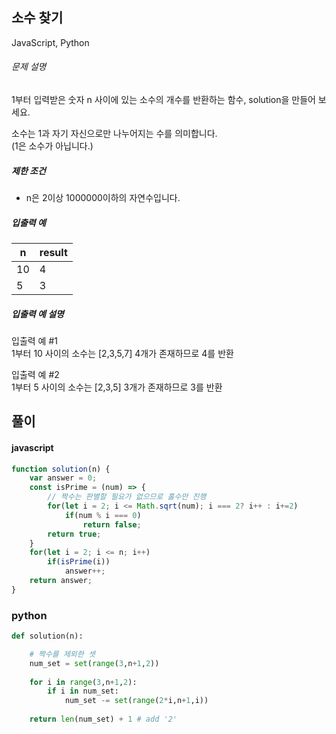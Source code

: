 ## 소수 찾기

JavaScript, Python

###### 문제 설명

1부터 입력받은 숫자 n 사이에 있는 소수의 개수를 반환하는 함수, solution을 만들어 보세요.

소수는 1과 자기 자신으로만 나누어지는 수를 의미합니다.\
(1은 소수가 아닙니다.)

##### 제한 조건

-   n은 2이상 1000000이하의 자연수입니다.

##### 입출력 예

| n | result |
| --- | --- |
| 10 | 4 |
| 5 | 3 |

##### 입출력 예 설명

입출력 예 #1\
1부터 10 사이의 소수는 [2,3,5,7] 4개가 존재하므로 4를 반환

입출력 예 #2\
1부터 5 사이의 소수는 [2,3,5] 3개가 존재하므로 3를 반환

## 풀이

#### javascript
```javascript
function solution(n) {
    var answer = 0;
    const isPrime = (num) => {
        // 짝수는 판별할 필요가 없으므로 홀수만 진행
        for(let i = 2; i <= Math.sqrt(num); i === 2? i++ : i+=2)
            if(num % i === 0)
                return false;
        return true;
    }
    for(let i = 2; i <= n; i++)
        if(isPrime(i))
            answer++;
    return answer;
}
```  
### python
```python
def solution(n):

    # 짝수를 제외한 셋
    num_set = set(range(3,n+1,2))
    
    for i in range(3,n+1,2):
        if i in num_set:
            num_set -= set(range(2*i,n+1,i))
            
    return len(num_set) + 1 # add '2'
```